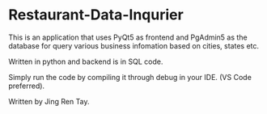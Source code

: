 # Restaurant-Data-Inqurier
This is an application that uses PyQt5 as frontend and PgAdmin5 as the database for query various business infomation based on cities, states etc.

Written in python and backend is in SQL code. 

Simply run the code by compiling it through debug in your IDE. (VS Code preferred).

Written by Jing Ren Tay.
